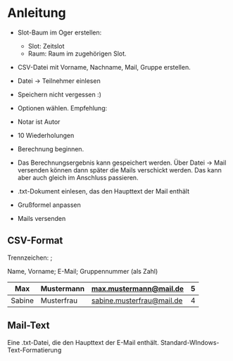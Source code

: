 # Anleitung

* Slot-Baum im Oger erstellen:
  * Slot: Zeitslot
  * Raum: Raum im zugehörigen Slot.
* CSV-Datei mit Vorname, Nachname, Mail, Gruppe erstellen.
* Datei -> Teilnehmer einlesen
* Speichern nicht vergessen :)
* Optionen wählen. Empfehlung:
 * Notar ist Autor
 * 10 Wiederholungen
* Berechnung beginnen.

* Das Berechnungsergebnis kann gespeichert werden. Über Datei -> Mail versenden können dann später die Mails verschickt werden. Das kann aber auch gleich im Anschluss passieren. 

* .txt-Dokument einlesen, das den Haupttext der Mail enthält
* Grußformel anpassen
* Mails versenden


## CSV-Format

Trennzeichen: ;

Name, Vorname; E-Mail; Gruppennummer (als Zahl)

| Max    | Mustermann | max.mustermann@mail.de    | 5 |
|--------|------------|---------------------------|---|
| Sabine | Musterfrau | sabine.musterfrau@mail.de | 4 |


## Mail-Text

Eine .txt-Datei, die den Haupttext der E-Mail enthält. Standard-WIndows-Text-Formatierung



